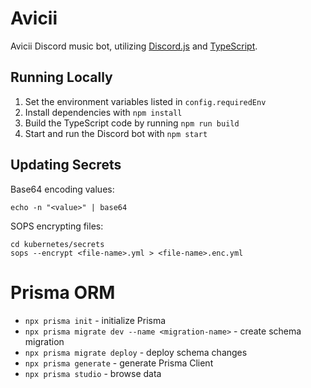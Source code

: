 # Avicii

Avicii Discord music bot, utilizing [Discord.js](https://discord.js.org/) and [TypeScript](https://www.typescriptlang.org/).

## Running Locally

1. Set the environment variables listed in `config.requiredEnv`
2. Install dependencies with `npm install`
3. Build the TypeScript code by running `npm run build`
4. Start and run the Discord bot with `npm start`

## Updating Secrets

Base64 encoding values:

```shell
echo -n "<value>" | base64
```

SOPS encrypting files:

```shell
cd kubernetes/secrets
sops --encrypt <file-name>.yml > <file-name>.enc.yml
```

# Prisma ORM

- `npx prisma init` - initialize Prisma
- `npx prisma migrate dev --name <migration-name>` - create schema migration
- `npx prisma migrate deploy` - deploy schema changes
- `npx prisma generate` - generate Prisma Client
- `npx prisma studio` - browse data
